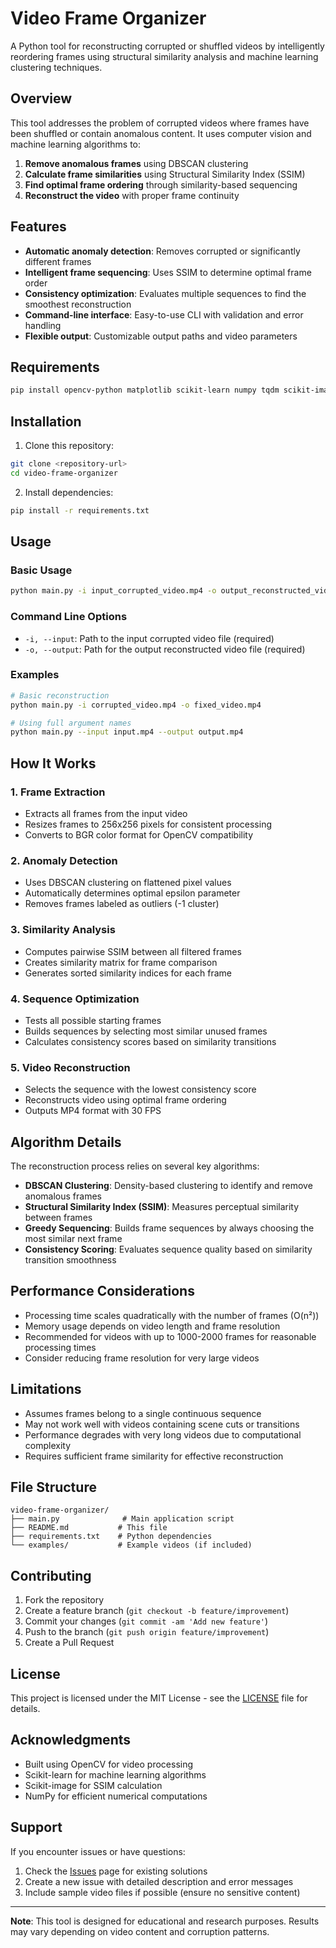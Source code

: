 # Video Frame Organizer

A Python tool for reconstructing corrupted or shuffled videos by intelligently reordering frames using structural similarity analysis and machine learning clustering techniques.

## Overview

This tool addresses the problem of corrupted videos where frames have been shuffled or contain anomalous content. It uses computer vision and machine learning algorithms to:

1. **Remove anomalous frames** using DBSCAN clustering
2. **Calculate frame similarities** using Structural Similarity Index (SSIM)
3. **Find optimal frame ordering** through similarity-based sequencing
4. **Reconstruct the video** with proper frame continuity

## Features

- **Automatic anomaly detection**: Removes corrupted or significantly different frames
- **Intelligent frame sequencing**: Uses SSIM to determine optimal frame order
- **Consistency optimization**: Evaluates multiple sequences to find the smoothest reconstruction
- **Command-line interface**: Easy-to-use CLI with validation and error handling
- **Flexible output**: Customizable output paths and video parameters

## Requirements

```bash
pip install opencv-python matplotlib scikit-learn numpy tqdm scikit-image
```

## Installation

1. Clone this repository:
```bash
git clone <repository-url>
cd video-frame-organizer
```

2. Install dependencies:
```bash
pip install -r requirements.txt
```

## Usage

### Basic Usage

```bash
python main.py -i input_corrupted_video.mp4 -o output_reconstructed_video.mp4
```

### Command Line Options

- `-i, --input`: Path to the input corrupted video file (required)
- `-o, --output`: Path for the output reconstructed video file (required)

### Examples

```bash
# Basic reconstruction
python main.py -i corrupted_video.mp4 -o fixed_video.mp4

# Using full argument names
python main.py --input input.mp4 --output output.mp4
```

## How It Works

### 1. Frame Extraction
- Extracts all frames from the input video
- Resizes frames to 256x256 pixels for consistent processing
- Converts to BGR color format for OpenCV compatibility

### 2. Anomaly Detection
- Uses DBSCAN clustering on flattened pixel values
- Automatically determines optimal epsilon parameter
- Removes frames labeled as outliers (-1 cluster)

### 3. Similarity Analysis
- Computes pairwise SSIM between all filtered frames
- Creates similarity matrix for frame comparison
- Generates sorted similarity indices for each frame

### 4. Sequence Optimization
- Tests all possible starting frames
- Builds sequences by selecting most similar unused frames
- Calculates consistency scores based on similarity transitions

### 5. Video Reconstruction
- Selects the sequence with the lowest consistency score
- Reconstructs video using optimal frame ordering
- Outputs MP4 format with 30 FPS

## Algorithm Details

The reconstruction process relies on several key algorithms:

- **DBSCAN Clustering**: Density-based clustering to identify and remove anomalous frames
- **Structural Similarity Index (SSIM)**: Measures perceptual similarity between frames
- **Greedy Sequencing**: Builds frame sequences by always choosing the most similar next frame
- **Consistency Scoring**: Evaluates sequence quality based on similarity transition smoothness

## Performance Considerations

- Processing time scales quadratically with the number of frames (O(n²))
- Memory usage depends on video length and frame resolution
- Recommended for videos with up to 1000-2000 frames for reasonable processing times
- Consider reducing frame resolution for very large videos

## Limitations

- Assumes frames belong to a single continuous sequence
- May not work well with videos containing scene cuts or transitions
- Performance degrades with very long videos due to computational complexity
- Requires sufficient frame similarity for effective reconstruction

## File Structure

```
video-frame-organizer/
├── main.py              # Main application script
├── README.md           # This file
├── requirements.txt    # Python dependencies
└── examples/           # Example videos (if included)
```

## Contributing

1. Fork the repository
2. Create a feature branch (`git checkout -b feature/improvement`)
3. Commit your changes (`git commit -am 'Add new feature'`)
4. Push to the branch (`git push origin feature/improvement`)
5. Create a Pull Request

## License

This project is licensed under the MIT License - see the [LICENSE](LICENSE) file for details.

## Acknowledgments

- Built using OpenCV for video processing
- Scikit-learn for machine learning algorithms
- Scikit-image for SSIM calculation
- NumPy for efficient numerical computations

## Support

If you encounter issues or have questions:

1. Check the [Issues](../../issues) page for existing solutions
2. Create a new issue with detailed description and error messages
3. Include sample video files if possible (ensure no sensitive content)

---

**Note**: This tool is designed for educational and research purposes. Results may vary depending on video content and corruption patterns.